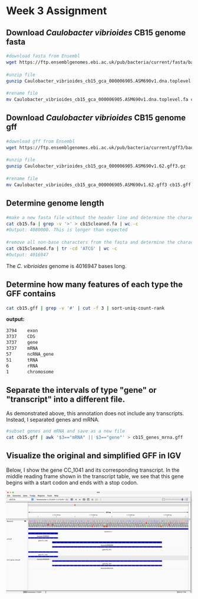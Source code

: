 # Week 3 Assignment #

## Download *Caulobacter vibrioides* CB15 genome fasta ##

```bash
#download fasta from Ensembl
wget https://ftp.ensemblgenomes.ebi.ac.uk/pub/bacteria/current/fasta/bacteria_0_collection/caulobacter_vibrioides_cb15_gca_000006905/dna/Caulobacter_vibrioides_cb15_gca_000006905.ASM690v1.dna.toplevel.fa.gz

#unzip file
gunzip Caulobacter_vibrioides_cb15_gca_000006905.ASM690v1.dna.toplevel.fa.gz

#rename file
mv Caulobacter_vibrioides_cb15_gca_000006905.ASM690v1.dna.toplevel.fa cb15.fasta
```
## Download *Caulobacter vibrioides* CB15 genome gff ##


```bash
#download gff from Ensembl
wget https://ftp.ensemblgenomes.ebi.ac.uk/pub/bacteria/current/gff3/bacteria_0_collection/caulobacter_vibrioides_cb15_gca_000006905/Caulobacter_vibrioides_cb15_gca_000006905.ASM690v1.62.gff3.gz

#unzip file
gunzip Caulobacter_vibrioides_cb15_gca_000006905.ASM690v1.62.gff3.gz

#rename file
mv Caulobacter_vibrioides_cb15_gca_000006905.ASM690v1.62.gff3 cb15.gff
```

## Determine genome length ##
```bash
#make a new fasta file without the header line and determine the character count
cat cb15.fa | grep -v '>' > cb15cleaned.fa | wc -c
#Output: 4080000. This is longer than expected

#remove all non-base characters from the fasta and determine the character count
cat cb15cleaned.fa | tr -cd 'ATCG' | wc -c
#Output: 4016947
```
The *C. vibrioides* genome is 4016947 bases long.


## Determine how many features of each type the GFF contains ##
```bash
cat cb15.gff | grep -v '#' | cut -f 3 | sort-uniq-count-rank
```
**output:**
```
3794	exon
3737	CDS
3737	gene
3737	mRNA
57  	ncRNA_gene
51  	tRNA
6   	rRNA
1   	chromosome
```
## Separate the intervals of type "gene" or "transcript" into a different file. ##
As demonstrated above, this annotation does not include any transcripts. Instead, I separated genes and mRNA.

```bash
#subset genes and mRNA and save as a new file
cat cb15.gff | awk '$3=="mRNA" || $3=="gene"' > cb15_genes_mrna.gff
```

## Visualize the original and simplified GFF in IGV ##
Below, I show the gene CC_1041 and its corresponding transcript. In the middle reading frame shown in the transcript table, we see that this gene begins with a start codon and ends with a stop codon.

![alt text](igv_screenshot.png)